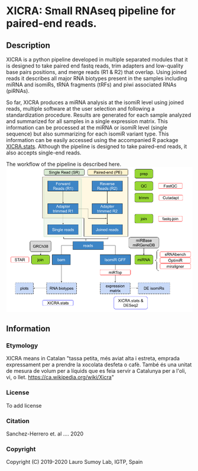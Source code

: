 # XICRA: Small RNAseq pipeline for paired-end reads.
## Description

XICRA is a python pipeline developed in multiple separated modules that it is designed to take paired end fastq reads, trim adapters and low-quality base pairs positions, and merge reads (R1 & R2) that overlap. Using joined reads it describes all major RNA biotypes present in the samples including miRNA and isomiRs, tRNA fragments (tRFs) and piwi associated RNAs (piRNAs). 

So far, XICRA produces a miRNA analysis at the isomiR level using joined reads, multiple software at the user selection and following a standardization procedure. 
Results are generated for each sample analyzed and summarized for all samples in a single expression matrix. This information can be processed at the miRNA or 
isomiR level (single sequence) but also summarizing for each isomiR variant type. This information can be easily accessed using the accompanied R package 
[XICRA.stats](https://github.com/HCGB-IGTP/XICRA.stats). Although the pipeline is designed to take paired-end reads, it also accepts single-end reads. 

The workflow of the pipeline is described here.
![Workflow](workflow/XICRA_pipeline.png "XICRA pipeline")

## Information
### Etymology
XICRA means in Catalan "tassa petita, més aviat alta i estreta, emprada expressament per a prendre la xocolata desfeta o cafè. També és una unitat de mesura de volum 
per a líquids que es feia servir a Catalunya per a l'oli, vi, o llet. https://ca.wikipedia.org/wiki/Xicra"

### License
To add license

### Citation
Sanchez-Herrero et. al .... 2020

### Copyright

Copyright (C) 2019-2020 Lauro Sumoy Lab, IGTP, Spain


